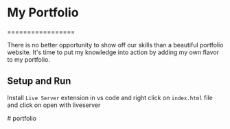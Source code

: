 # My Portfolio
=================

There is no better opportunity to show off our skills than a beautiful portfolio website. It's time to put my knowledge into action by adding my own flavor to my portfolio.

Setup and Run
---
Install `Live Server` extension in vs code and right click on `index.html` file and click on open with liveserver

#   p o r t f o l i o  
 
